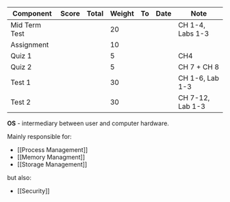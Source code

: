 
| Component     | Score | Total | Weight | To  | Date | Note             |
| ------------- | ----- | ----- | ------ | --- | ---- | ---------------- |
| Mid Term Test |       |       | 20     |     |      | CH 1-4, Labs 1-3 |
| Assignment    |       |       | 10     |     |      |                  |
| Quiz 1        |       |       | 5      |     |      | CH4              |
| Quiz 2        |       |       | 5      |     |      | CH 7 + CH 8      |
| Test 1        |       |       | 30     |     |      | CH 1-6, Lab 1-3  |
| Test 2        |       |       | 30     |     |      | CH 7-12, Lab 1-3 |

**OS** - intermediary between user and computer hardware.


Mainly responsible for:
- [[Process Management]]
- [[Memory Managment]]
- [[Storage Management]]

but also:
- [[Security]]

